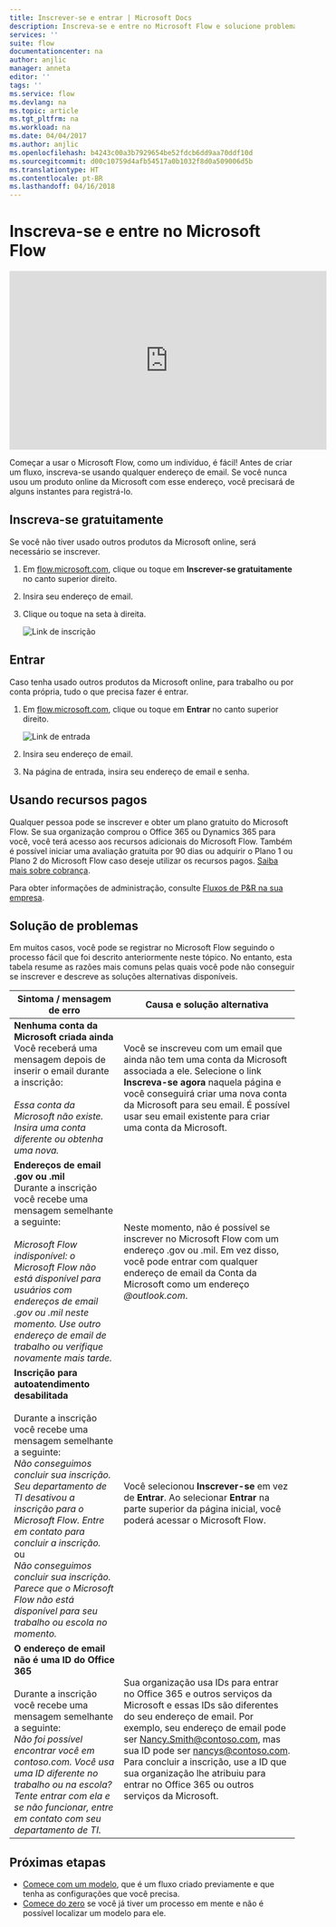 ```yaml
---
title: Inscrever-se e entrar | Microsoft Docs
description: Inscreva-se e entre no Microsoft Flow e solucione problemas com esse processo.
services: ''
suite: flow
documentationcenter: na
author: anjlic
manager: anneta
editor: ''
tags: ''
ms.service: flow
ms.devlang: na
ms.topic: article
ms.tgt_pltfrm: na
ms.workload: na
ms.date: 04/04/2017
ms.author: anjlic
ms.openlocfilehash: b4243c00a3b7929654be52fdcb6dd9aa70ddf10d
ms.sourcegitcommit: d00c10759d4afb54517a0b1032f8d0a509006d5b
ms.translationtype: HT
ms.contentlocale: pt-BR
ms.lasthandoff: 04/16/2018
---
```

# <a name="sign-up-and-sign-in-for-microsoft-flow"></a>Inscreva-se e entre no Microsoft Flow
<iframe width="560" height="315" src="https://www.youtube.com/embed/cRkmSZrctLc?list=PL8nfc9haGeb55I9wL9QnWyHp3ctU2_ThF" frameborder="0" allowfullscreen></iframe>

Começar a usar o Microsoft Flow, como um indivíduo, é fácil! Antes de criar um fluxo, inscreva-se usando qualquer endereço de email. Se você nunca usou um produto online da Microsoft com esse endereço, você precisará de alguns instantes para registrá-lo.

## <a name="sign-up-free"></a>Inscreva-se gratuitamente
Se você não tiver usado outros produtos da Microsoft online, será necessário se inscrever.

1. Em [flow.microsoft.com](https://flow.microsoft.com), clique ou toque em **Inscrever-se gratuitamente** no canto superior direito.
2. Insira seu endereço de email.
3. Clique ou toque na seta à direita.

    ![Link de inscrição](./media/sign-up-sign-in/signup.png)

## <a name="sign-in"></a>Entrar
Caso tenha usado outros produtos da Microsoft online, para trabalho ou por conta própria, tudo o que precisa fazer é entrar.

1. Em [flow.microsoft.com](https://flow.microsoft.com), clique ou toque em **Entrar** no canto superior direito.

    ![Link de entrada](./media/sign-up-sign-in/signin.png)
2. Insira seu endereço de email.
3. Na página de entrada, insira seu endereço de email e senha.

## <a name="using-paid-features"></a>Usando recursos pagos
Qualquer pessoa pode se inscrever e obter um plano gratuito do Microsoft Flow. Se sua organização comprou o Office 365 ou Dynamics 365 para você, você terá acesso aos recursos adicionais do Microsoft Flow. Também é possível iniciar uma avaliação gratuita por 90 dias ou adquirir o Plano 1 ou Plano 2 do Microsoft Flow caso deseje utilizar os recursos pagos. [Saiba mais sobre cobrança](billing-questions.md).

Para obter informações de administração, consulte [Fluxos de P&R na sua empresa](organization-q-and-a.md).

## <a name="troubleshooting"></a>Solução de problemas
Em muitos casos, você pode se registrar no Microsoft Flow seguindo o processo fácil que foi descrito anteriormente neste tópico. No entanto, esta tabela resume as razões mais comuns pelas quais você pode não conseguir se inscrever e descreve as soluções alternativas disponíveis.


|                                                                                                                                                                                       Sintoma / mensagem de erro                                                                                                                                                                                        |                                                                                                                                                                              Causa e solução alternativa                                                                                                                                                                              |
|------------------------------------------------------------------------------------------------------------------------------------------------------------------------------------------------------------------------------------------------------------------------------------------------------------------------------------------------------------------------------------------------------|--------------------------------------------------------------------------------------------------------------------------------------------------------------------------------------------------------------------------------------------------------------------------------------------------------------------------------------------------------------------------------|
|                                                                                       **Nenhuma conta da Microsoft criada ainda** <br> Você receberá uma mensagem depois de inserir o email durante a inscrição:<br><br> *Essa conta da Microsoft não existe. Insira uma conta diferente ou obtenha uma nova.*                                                                                       |                                              Você se inscreveu com um email que ainda não tem uma conta da Microsoft associada a ele. Selecione o link **Inscreva-se agora** naquela página e você conseguirá criar uma nova conta da Microsoft para seu email. É possível usar seu email existente para criar uma conta da Microsoft.                                               |
|                                                  **Endereços de email .gov ou .mil**<br>Durante a inscrição você recebe uma mensagem semelhante a seguinte:<br><br>*Microsoft Flow indisponível: o Microsoft Flow não está disponível para usuários com endereços de email .gov ou .mil neste momento. Use outro endereço de email de trabalho ou verifique novamente mais tarde.*                                                  |                                                                                            Neste momento, não é possível se inscrever no Microsoft Flow com um endereço .gov ou .mil. Em vez disso, você pode entrar com qualquer endereço de email da Conta da Microsoft como um endereço *\@outlook.com*.                                                                                             |
| **Inscrição para autoatendimento desabilitada**<br><br>Durante a inscrição você recebe uma mensagem semelhante a seguinte:<br>*Não conseguimos concluir sua inscrição. Seu departamento de TI desativou a inscrição para o Microsoft Flow. Entre em contato para concluir a inscrição.* <br>ou<br> *Não conseguimos concluir sua inscrição. Parece que o Microsoft Flow não está disponível para seu trabalho ou escola no momento.* |                                                                                        Você selecionou **Inscrever-se** em vez de **Entrar**. Ao selecionar **Entrar** na parte superior da página inicial, você poderá acessar o Microsoft Flow.                                                                                        |
|                                                   **O endereço de email não é uma ID do Office 365**<br><br>Durante a inscrição você recebe uma mensagem semelhante a seguinte:<br>*Não foi possível encontrar você em contoso.com.  Você usa uma ID diferente no trabalho ou na escola? Tente entrar com ela e se não funcionar, entre em contato com seu departamento de TI.*                                                    | Sua organização usa IDs para entrar no Office 365 e outros serviços da Microsoft e essas IDs são diferentes do seu endereço de email. Por exemplo, seu endereço de email pode ser Nancy.Smith@contoso.com, mas sua ID pode ser nancys@contoso.com. Para concluir a inscrição, use a ID que sua organização lhe atribuiu para entrar no Office 365 ou outros serviços da Microsoft. |

## <a name="next-steps"></a>Próximas etapas
* [Comece com um modelo](get-started-logic-template.md), que é um fluxo criado previamente e que tenha as configurações que você precisa.
* [Comece do zero](get-started-logic-flow.md) se você já tiver um processo em mente e não é possível localizar um modelo para ele.

